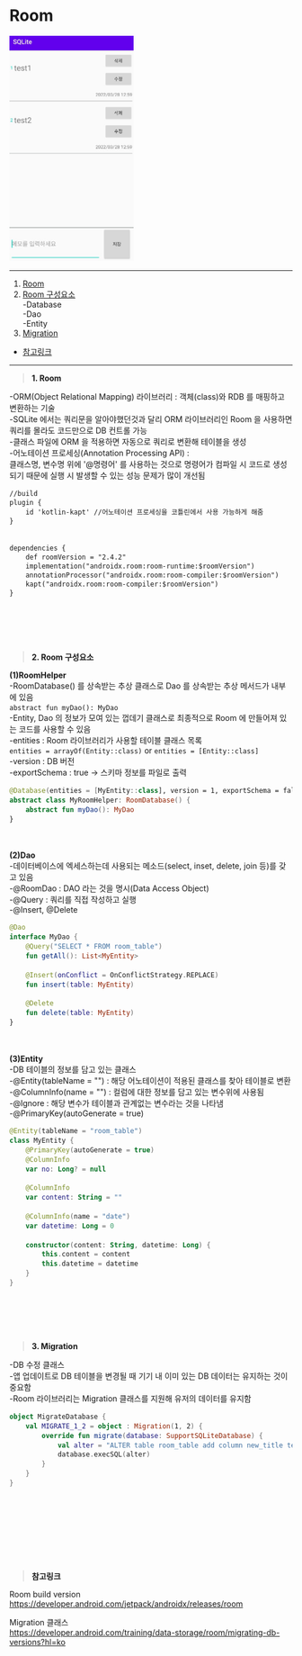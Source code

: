 # Room

<img src="https://github.com/HYUNJUNEPARK/ImageRepository/blob/master/androidProgramming/SQLite.jpg" height="400"/>

---
1. <a href = "#content1">Room</a></br>
2. <a href = "#content2">Room 구성요소</a></br>
-Database</br>
-Dao</br>
-Entity</br>
3. <a href = "#content3">Migration</a></br>
* <a href = "#ref">참고링크</a>
---
><a id = "content1">**1. Room**</a></br>



-ORM(Object Relational Mapping) 라이브러리 : 객체(class)와 RDB 를 매핑하고 변환하는 기술</br>
-SQLite 에서는 쿼리문을 알아야했던것과 달리 ORM 라이브러리인 Room 을 사용하면 쿼리를 몰라도 코드만으로 DB 컨트롤 가능</br>
-클래스 파일에 ORM 을 적용하면 자동으로 쿼리로 변환해 테이블을 생성</br>
-어노테이션 프로세싱(Annotation Processing API) :</br>
클래스명, 변수명 위에 '@명령어' 를 사용하는 것으로 명령어가 컴파일 시 코드로 생성되기 때문에 실행 시 발생할 수 있는 성능 문제가 많이 개선됨</br>

```
//build
plugin {
    id 'kotlin-kapt' //어노테이션 프로세싱을 코틀린에서 사용 가능하게 해줌
}


dependencies {
    def roomVersion = "2.4.2"
    implementation("androidx.room:room-runtime:$roomVersion")
    annotationProcessor("androidx.room:room-compiler:$roomVersion")
    kapt("androidx.room:room-compiler:$roomVersion")
}
```
<br></br>
<br></br>

><a id = "content2">**2. Room 구성요소**</a></br>


**(1)RoomHelper**</br>
-RoomDatabase() 를 상속받는 추상 클래스로 Dao 를 상속받는 추상 메서드가 내부에 있음</br>
`abstract fun myDao(): MyDao`</br>
-Entity, Dao 의 정보가 모여 있는 껍데기 클래스로 최종적으로 Room 에 만들어져 있는 코드를 사용할 수 있음</br>
-entities : Room 라이브러리가 사용할 테이블 클래스 목록</br>
`entities = arrayOf(Entity::class)` or `entities = [Entity::class]`</br>
-version : DB 버전</br>
-exportSchema : true -> 스키마 정보를 파일로 출력</br>

```kotlin
@Database(entities = [MyEntity::class], version = 1, exportSchema = false)
abstract class MyRoomHelper: RoomDatabase() {
    abstract fun myDao(): MyDao
}
```
<br></br>
**(2)Dao**</br>
-데이터베이스에 엑세스하는데 사용되는 메소드(select, inset, delete, join 등)를 갖고 있음</br>
-@RoomDao : DAO 라는 것을 명시(Data Access Object)</br>
-@Query : 쿼리를 직접 작성하고 실행</br>
-@Insert, @Delete</br>

```kotlin
@Dao
interface MyDao {
    @Query("SELECT * FROM room_table")
    fun getAll(): List<MyEntity>

    @Insert(onConflict = OnConflictStrategy.REPLACE)
    fun insert(table: MyEntity)

    @Delete
    fun delete(table: MyEntity)
}
```
<br></br>
**(3)Entity**</br>
-DB 테이블의 정보를 담고 있는 클래스</br>
-@Entity(tableName = "") : 해당 어노테이션이 적용된 클래스를 찾아 테이블로 변환</br>
-@ColumnInfo(name = "") : 컬럼에 대한 정보를 담고 있는 변수위에 사용됨</br>
-@Ignore : 해당 변수가 테이블과 관계없는 변수라는 것을 나타냄</br>
-@PrimaryKey(autoGenerate = true)</br>

```kotlin
@Entity(tableName = "room_table")
class MyEntity {
    @PrimaryKey(autoGenerate = true)
    @ColumnInfo
    var no: Long? = null

    @ColumnInfo
    var content: String = ""

    @ColumnInfo(name = "date")
    var datetime: Long = 0

    constructor(content: String, datetime: Long) {
        this.content = content
        this.datetime = datetime
    }
}
```


<br></br>
<br></br>

><a id = "content3">**3. Migration**</a></br>

-DB 수정 클래스</br>
-앱 업데이트로 DB 테이블을 변경될 때 기기 내 이미 있는 DB 데이터는 유지하는 것이 중요함</br>
-Room 라이브러리는 Migration 클래스를 지원해 유저의 데이터를 유지함</br>

```kotlin
object MigrateDatabase {
    val MIGRATE_1_2 = object : Migration(1, 2) {
        override fun migrate(database: SupportSQLiteDatabase) {
            val alter = "ALTER table room_table add column new_title text"
            database.execSQL(alter)
        }
    }
}
```

<br></br>
<br></br>
---

><a id = "ref">**참고링크**</a></br>

Room build version</br>
https://developer.android.com/jetpack/androidx/releases/room</br>

Migration 클래스</br>
https://developer.android.com/training/data-storage/room/migrating-db-versions?hl=ko</br>
